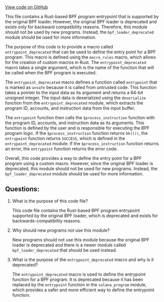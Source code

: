 [View code on GitHub](https://github.com/solana-labs/solana/blob/master/sdk/src/entrypoint_deprecated.rs)

This file contains a Rust-based BPF program entrypoint that is supported by the original BPF loader. However, the original BPF loader is deprecated and exists only for backward compatibility reasons. Therefore, this module should not be used by new programs. Instead, the `bpf_loader_deprecated` module should be used for more information.

The purpose of this code is to provide a macro called `entrypoint_deprecated` that can be used to define the entry point for a BPF program. This macro is defined using the `macro_rules` macro, which allows for the creation of custom macros in Rust. The `entrypoint_deprecated` macro takes a single argument, which is the name of the function that will be called when the BPF program is executed.

The `entrypoint_deprecated` macro defines a function called `entrypoint` that is marked as `unsafe` because it is called from untrusted code. This function takes a pointer to the input data as its argument and returns a 64-bit unsigned integer. The input data is deserialized using the `deserialize` function from the `entrypoint_deprecated` module, which extracts the program ID, accounts, and instruction data from the input buffer.

The `entrypoint` function then calls the `$process_instruction` function with the program ID, accounts, and instruction data as its arguments. This function is defined by the user and is responsible for executing the BPF program logic. If the `$process_instruction` function returns `Ok(())`, the `entrypoint` function returns `SUCCESS`, which is defined in the `entrypoint_deprecated` module. If the `$process_instruction` function returns an error, the `entrypoint` function returns the error code.

Overall, this code provides a way to define the entry point for a BPF program using a custom macro. However, since the original BPF loader is deprecated, this module should not be used for new programs. Instead, the `bpf_loader_deprecated` module should be used for more information.
## Questions: 
 1. What is the purpose of this code file?
    
    This code file contains the Rust-based BPF program entrypoint supported by the original BPF loader, which is deprecated and exists for backwards-compatibility reasons.

2. Why should new programs not use this module?
    
    New programs should not use this module because the original BPF loader is deprecated and there is a newer module called `bpf_loader_deprecated` that should be used instead.

3. What is the purpose of the `entrypoint_deprecated` macro and why is it deprecated?
    
    The `entrypoint_deprecated` macro is used to define the entrypoint function for a BPF program. It is deprecated because it has been replaced by the `entrypoint` function in the `solana_program` module, which provides a safer and more efficient way to define the entrypoint function.